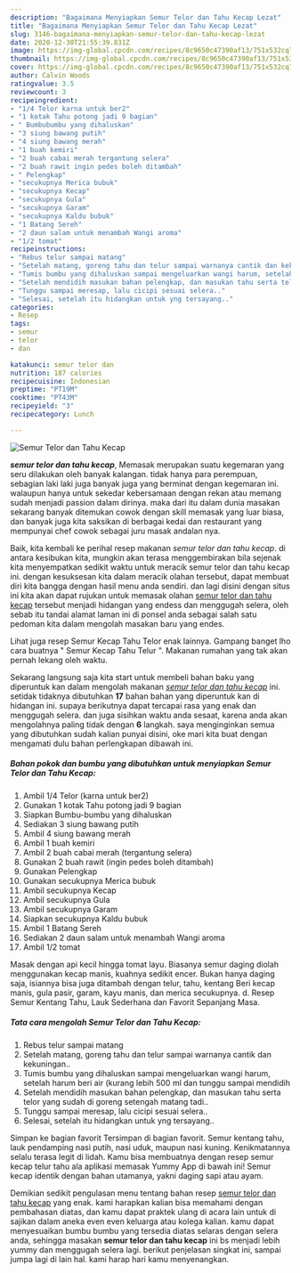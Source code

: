 ```yaml
---
description: "Bagaimana Menyiapkan Semur Telor dan Tahu Kecap Lezat"
title: "Bagaimana Menyiapkan Semur Telor dan Tahu Kecap Lezat"
slug: 3146-bagaimana-menyiapkan-semur-telor-dan-tahu-kecap-lezat
date: 2020-12-30T21:55:39.831Z
image: https://img-global.cpcdn.com/recipes/8c9650c47390af13/751x532cq70/semur-telor-dan-tahu-kecap-foto-resep-utama.jpg
thumbnail: https://img-global.cpcdn.com/recipes/8c9650c47390af13/751x532cq70/semur-telor-dan-tahu-kecap-foto-resep-utama.jpg
cover: https://img-global.cpcdn.com/recipes/8c9650c47390af13/751x532cq70/semur-telor-dan-tahu-kecap-foto-resep-utama.jpg
author: Calvin Woods
ratingvalue: 3.5
reviewcount: 3
recipeingredient:
- "1/4 Telor karna untuk ber2"
- "1 kotak Tahu potong jadi 9 bagian"
- " Bumbubumbu yang dihaluskan"
- "3 siung bawang putih"
- "4 siung bawang merah"
- "1 buah kemiri"
- "2 buah cabai merah tergantung selera"
- "2 buah rawit ingin pedes boleh ditambah"
- " Pelengkap"
- "secukupnya Merica bubuk"
- "secukupnya Kecap"
- "secukupnya Gula"
- "secukupnya Garam"
- "secukupnya Kaldu bubuk"
- "1 Batang Sereh"
- "2 daun salam untuk menambah Wangi aroma"
- "1/2 tomat"
recipeinstructions:
- "Rebus telur sampai matang"
- "Setelah matang, goreng tahu dan telur sampai warnanya cantik dan kekuningan.."
- "Tumis bumbu yang dihaluskan sampai mengeluarkan wangi harum, setelah harum beri air (kurang lebih 500 ml dan tunggu sampai mendidih"
- "Setelah mendidih masukan bahan pelengkap, dan masukan tahu serta telor yang sudah di goreng setengah matang tadi.."
- "Tunggu sampai meresap, lalu cicipi sesuai selera.."
- "Selesai, setelah itu hidangkan untuk yng tersayang.."
categories:
- Resep
tags:
- semur
- telor
- dan

katakunci: semur telor dan 
nutrition: 187 calories
recipecuisine: Indonesian
preptime: "PT19M"
cooktime: "PT43M"
recipeyield: "3"
recipecategory: Lunch

---
```



![Semur Telor dan Tahu Kecap](https://img-global.cpcdn.com/recipes/8c9650c47390af13/751x532cq70/semur-telor-dan-tahu-kecap-foto-resep-utama.jpg)

<b><i>semur telor dan tahu kecap</i></b>, Memasak merupakan suatu kegemaran yang seru dilakukan oleh banyak kalangan. tidak hanya para perempuan, sebagian laki laki juga banyak juga yang berminat dengan kegemaran ini. walaupun hanya untuk sekedar kebersamaan dengan rekan atau memang sudah menjadi passion dalam dirinya. maka dari itu dalam dunia masakan sekarang banyak ditemukan cowok dengan skill memasak yang luar biasa, dan banyak juga kita saksikan di berbagai kedai dan restaurant yang mempunyai chef cowok sebagai juru masak andalan nya.

Baik, kita kembali ke perihal resep makanan <i>semur telor dan tahu kecap</i>. di antara kesibukan kita, mungkin akan terasa menggembirakan bila sejenak kita menyempatkan sedikit waktu untuk meracik semur telor dan tahu kecap ini. dengan kesuksesan kita dalam meracik olahan tersebut, dapat membuat diri kita bangga dengan hasil menu anda sendiri. dan lagi disini dengan situs ini kita akan dapat rujukan untuk memasak olahan <u>semur telor dan tahu kecap</u> tersebut menjadi hidangan yang endess dan menggugah selera, oleh sebab itu tandai alamat laman ini di ponsel anda sebagai salah satu pedoman kita dalam mengolah masakan baru yang endes.

Lihat juga resep Semur Kecap Tahu Telor enak lainnya. Gampang banget lho cara buatnya &#34; Semur Kecap Tahu Telur &#34;. Makanan rumahan yang tak akan pernah lekang oleh waktu.


Sekarang langsung saja kita start untuk membeli bahan baku yang diperuntuk kan dalam mengolah makanan <u><i>semur telor dan tahu kecap</i></u> ini. setidak tidaknya dibutuhkan <b>17</b> bahan bahan yang diperuntuk kan di hidangan ini. supaya berikutnya dapat tercapai rasa yang enak dan menggugah selera. dan juga sisihkan waktu anda sesaat, karena anda akan mengolahnya paling tidak dengan <b>6</b> langkah. saya menginginkan semua yang dibutuhkan sudah kalian punyai disini, oke mari kita buat dengan mengamati dulu bahan perlengkapan dibawah ini.

<!--inarticleads1-->

##### Bahan pokok dan bumbu yang dibutuhkan untuk menyiapkan Semur Telor dan Tahu Kecap:

1. Ambil 1/4 Telor (karna untuk ber2)
1. Gunakan 1 kotak Tahu potong jadi 9 bagian
1. Siapkan  Bumbu-bumbu yang dihaluskan
1. Sediakan 3 siung bawang putih
1. Ambil 4 siung bawang merah
1. Ambil 1 buah kemiri
1. Ambil 2 buah cabai merah (tergantung selera)
1. Gunakan 2 buah rawit (ingin pedes boleh ditambah)
1. Gunakan  Pelengkap
1. Gunakan secukupnya Merica bubuk
1. Ambil secukupnya Kecap
1. Ambil secukupnya Gula
1. Ambil secukupnya Garam
1. Siapkan secukupnya Kaldu bubuk
1. Ambil 1 Batang Sereh
1. Sediakan 2 daun salam untuk menambah Wangi aroma
1. Ambil 1/2 tomat


Masak dengan api kecil hingga tomat layu. Biasanya semur daging diolah menggunakan kecap manis, kuahnya sedikit encer. Bukan hanya daging saja, isiannya bisa juga ditambah dengan telur, tahu, kentang Beri kecap manis, gula pasir, garam, kayu manis, dan merica secukupnya. d. Resep Semur Kentang Tahu, Lauk Sederhana dan Favorit Sepanjang Masa. 

<!--inarticleads2-->

##### Tata cara mengolah Semur Telor dan Tahu Kecap:

1. Rebus telur sampai matang
1. Setelah matang, goreng tahu dan telur sampai warnanya cantik dan kekuningan..
1. Tumis bumbu yang dihaluskan sampai mengeluarkan wangi harum, setelah harum beri air (kurang lebih 500 ml dan tunggu sampai mendidih
1. Setelah mendidih masukan bahan pelengkap, dan masukan tahu serta telor yang sudah di goreng setengah matang tadi..
1. Tunggu sampai meresap, lalu cicipi sesuai selera..
1. Selesai, setelah itu hidangkan untuk yng tersayang..


Simpan ke bagian favorit Tersimpan di bagian favorit. Semur kentang tahu, lauk pendamping nasi putih, nasi uduk, maupun nasi kuning. Kenikmatannya selalu terasa legit di lidah. Kamu bisa membuatnya dengan resep semur kecap telur tahu ala aplikasi memasak Yummy App di bawah ini! Semur kecap identik dengan bahan utamanya, yakni daging sapi atau ayam. 

Demikian sedikit pengulasan menu tentang bahan resep <u>semur telor dan tahu kecap</u> yang enak. kami harapkan kalian bisa memahami dengan pembahasan diatas, dan kamu dapat praktek ulang di acara lain untuk di sajikan dalam aneka even even keluarga atau kolega kalian. kamu dapat menyesuaikan bumbu bumbu yang tersedia diatas selaras dengan selera anda, sehingga masakan <b>semur telor dan tahu kecap</b> ini bs menjadi lebih yummy dan menggugah selera lagi. berikut penjelasan singkat ini, sampai jumpa lagi di lain hal. kami harap hari kamu menyenangkan.
